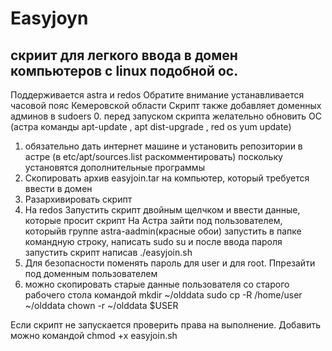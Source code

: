 # Easyjoyn
## скриит для легкого ввода в домен компьютеров с linux подобной ос.
Поддерживается astra и redos
Обратите внимание устанавливается часовой пояс Кемеровской области
Скрипт также добавляет доменных админов в sudoers
0. перед запуском скрипта желательно обновить ОС (астра команды apt-update , apt dist-upgrade , red os yum update)
1. обязательно дать интернет машине и установить репозитории в астре (в etc/apt/sources.list раскомментировать) поскольку установятся дополнительные программы
2. Скопировать архив easyjoin.tar на компьютер, который требуется ввести в домен
3. Разархивировать скрипт
4. На redos Запустить скрипт двойным щелчком и ввести данные, которые просит скрипт
   На Астра зайти под пользователем, которыйв группе astra-aadmin(красные обои) запустить в папке командную строку, написать sudo su и после ввода пароля запустить скрипт написав ./easyjoin.sh
5. Для безопасности поменять пароль для user и для root. Ппрезайти под доменным пользователем
6. можно скопировать старые данные пользователя со старого рабочего стола командой  mkdir ~/olddata sudo cp -R /home/user ~/olddata chown -r ~/olddata $USER

Если скрипт не запускается проверить права на выполнение. Добавить можно командой chmod +x easyjoin.sh
